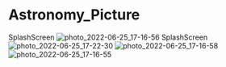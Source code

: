 # Astronomy_Picture
SplashScreen ![photo_2022-06-25_17-16-56](https://user-images.githubusercontent.com/92745372/175771205-b57f51b1-a25d-4ab3-9f72-f6851293628c.jpg) SplashScreen
![photo_2022-06-25_17-22-30](https://user-images.githubusercontent.com/92745372/175771344-dccdcbf6-3058-42ab-8699-dd2206e04023.jpg)
![photo_2022-06-25_17-16-58](https://user-images.githubusercontent.com/92745372/175771352-30d7e97a-d048-45db-bbd6-4bca354f7a23.jpg)
![photo_2022-06-25_17-16-55](https://user-images.githubusercontent.com/92745372/175771363-4b77fc0e-b8f8-4c08-89b0-ddbfb44bd435.jpg)

